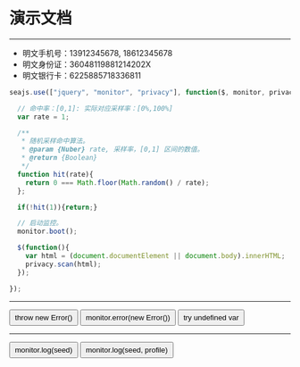 # 演示文档

---

<style>
button{
  padding: 5px 8px;
  cursor:pointer;
}
</style>

<script type="text/javascript" src="../src/seer.js"></script>

* 明文手机号：13912345678, 18612345678
* 明文身份证：36048119881214202X
* 明文银行卡：6225885718336811



````javascript
seajs.use(["jquery", "monitor", "privacy"], function($, monitor, privacy){

  // 命中率：[0,1]: 实际对应采样率：[0%,100%]
  var rate = 1;

  /**
   * 随机采样命中算法。
   * @param {Nuber} rate, 采样率，[0,1] 区间的数值。
   * @return {Boolean}
   */
  function hit(rate){
    return 0 === Math.floor(Math.random() / rate);
  };

  if(!hit(1)){return;}

  // 启动监控。
  monitor.boot();

  $(function(){
    var html = (document.documentElement || document.body).innerHTML;
    privacy.scan(html);
  });

});
````

----

<script type="text/javascript" onerror="monitor.lost(this.src)" src="123.js"></script>

<button type="button" id="btn-ex1">throw new Error()</button>
<button type="button" id="btn-ex2">monitor.error(new Error())</button>
<button type="button" id="btn-ex3">try undefined var</button>

----

<button type="button" id="btn3">monitor.log(seed)</button>
<button type="button" id="btn4">monitor.log(seed, profile)</button>

<script type="text/javascript">
seajs.on("error", function(module){
  monitor.lost(module.uri);
});
seajs.use("abc");

seajs.use(["jquery", "monitor"], function($, monitor){
  $("#btn-ex1").click(function(){
    throw new Error("throw new error message.");
  });
  $("#btn-ex2").click(function(){
    monitor.error(new Error("log new error message."));
  });
  $("#btn-ex3").click(function(){
    function a2(){
    try{
      notDefined();
    }catch(ex){
      monitor.error(ex);
    }
    }
    function a1(){
        a2();
    }
    a1();
  });
  $("#btn3").click(function(){
    monitor.log("test-seed");
  });
  $("#btn4").click(function(){
    monitor.log("test-seed", "test-profile");
  });
});
</script>
